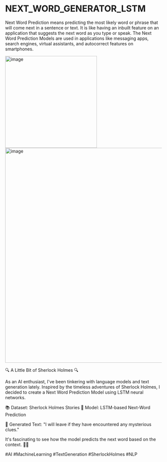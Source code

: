 # NEXT_WORD_GENERATOR_LSTM

Next Word Prediction means predicting the most likely word or phrase that will come next in a sentence or text. It is like having an inbuilt feature on an application that suggests the next word as you type or speak. The Next Word Prediction Models are used in applications like messaging apps, search engines, virtual assistants, and autocorrect features on smartphones.

<img width="295" alt="image" src="https://github.com/sanjaypotnuru/NEXT_WORD_GENERATOR_LSTM/assets/105508197/8762a196-ca02-493d-8feb-a80a6df5bfe5">


<img width="690" alt="image" src="https://github.com/sanjaypotnuru/NEXT_WORD_GENERATOR_LSTM/assets/105508197/7d1c5cbc-dec7-49b7-a67c-85cef20c1d6f">



🔍 A Little Bit of Sherlock Holmes 🔍

As an AI enthusiast, I've been tinkering with language models and text generation lately. Inspired by the timeless adventures of Sherlock Holmes, I decided to create a Next Word Prediction Model using LSTM neural networks.

📚 Dataset: Sherlock Holmes Stories
🧠 Model: LSTM-based Next-Word Prediction

🔮 Generated Text:
"I will leave if they have encountered any mysterious clues."

It's fascinating to see how the model predicts the next word based on the context. 🤖📝

#AI #MachineLearning #TextGeneration #SherlockHolmes #NLP

